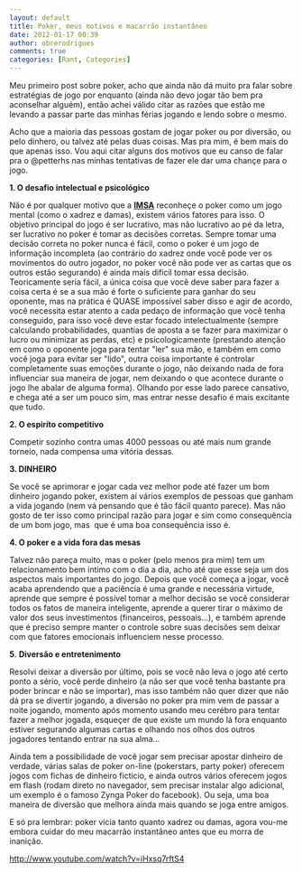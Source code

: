 ```yaml
---
layout: default
title: Poker, meus motivos e macarrão instantâneo
date: 2012-01-17 00:39
author: obrerodrigues
comments: true
categories: [Rant, Categories]
---
```

Meu primeiro post sobre poker, acho que ainda não dá muito pra falar sobre estratégias de jogo por enquanto (ainda não devo jogar tão bem pra aconselhar alguém), então achei válido citar as razões que estão me levando a passar parte das minhas férias jogando e lendo sobre o mesmo.

Acho que a maioria das pessoas gostam de jogar poker ou por diversão, ou pelo dinhero, ou talvez até pelas duas coisas. Mas pra mim, é bem mais do que apenas isso. Vou aqui citar alguns dos motivos que eu canso de falar pra o @petterhs nas minhas tentativas de fazer ele dar uma chançe para o jogo.

<strong>1. O desafio intelectual e psicológico</strong>

<!--more-->

Não é por qualquer motivo que a <a href="http://pt.wikipedia.org/wiki/Associa%C3%A7%C3%A3o_Internacional_de_Esportes_da_Mente" target="_blank"><strong>IMSA</strong></a> reconheçe o poker como um jogo mental (como o xadrez e damas), existem vários fatores para isso. O objetivo principal do jogo é ser lucrativo, mas não lucrativo ao pé da letra, ser lucrativo no poker é tomar as decisões corretas. Sempre tomar uma decisão correta no poker nunca é fácil, como o poker é um jogo de informação incompleta (ao contrário do xadrez onde você pode ver os movimentos do outro jogador, no poker você não pode ver as cartas que os outros estão segurando) é ainda mais dificil tomar essa decisão. Teoricamente seria fácil, a única coisa que você deve saber para fazer a coisa certa é se a sua mão é forte o suficiente para ganhar do seu oponente, mas na prática é QUASE impossível saber disso e agir de acordo, você necessita estar atento a cada pedaço de informação que você tenha conseguido, para isso você deve estar focado intelectualmente (sempre calculando probabilidades, quantias de aposta a se fazer para maximizar o lucro ou minimizar as perdas, etc) e psicologicamente (prestando atenção em como o oponente joga para tentar "ler" sua mão, e também em como você joga para evitar ser "lido", outra coisa importante é controlar completamente suas emoções durante o jogo, não deixando nada de fora influenciar sua maneira de jogar, nem deixando o que acontece durante o jogo lhe abalar de alguma forma). Olhando por esse lado parece cansativo, e chega até a ser um pouco sim, mas entrar nesse desafio é mais excitante que tudo.

<strong>2. O espiríto competitivo</strong>

Competir sozinho contra umas 4000 pessoas ou até mais num grande torneio, nada compensa uma vitória dessas.

<strong>3. DINHEIRO</strong>

Se você se aprimorar e jogar cada vez melhor pode até fazer um bom dinheiro jogando poker, existem aí vários exemplos de pessoas que ganham a vida jogando (nem vá pensando que é tão fácil quanto parece). Mas não gosto de ter isso como principal razão para jogar e sim como consequência de um bom jogo, mas  que é uma boa consequência isso é.

<strong>4. O poker e a vida fora das mesas</strong>

Talvez não pareça muito, mas o poker (pelo menos pra mim) tem um relacionamento bem intimo com o dia a dia, acho até que esse seja um dos aspectos mais importantes do jogo. Depois que você começa a jogar, você acaba aprendendo que a paciência é uma grande e necessária virtude, aprende que sempre é possível tomar a melhor decisão se você considerar todos os fatos de maneira inteligente, aprende a querer tirar o máximo de valor dos seus investimentos (financeiros, pessoais...), e também aprende que é preciso sempre manter o controle sobre suas decisões sem deixar com que fatores emocionais influenciem nesse processo.

<strong>5</strong>. <strong>Diversão e entretenimento</strong>

Resolvi deixar a diversão por último, pois se você não leva o jogo até certo ponto a sério, você perde dinheiro (a não ser que você tenha bastante pra poder brincar e não se importar), mas isso também não quer dizer que não dá pra se divertir jogando, a diversão no poker pra mim vem de passar a noite jogando, momento após momento usando meu cerébro para tentar fazer a melhor jogada, esqueçer de que existe um mundo lá fora enquanto estiver segurando algumas cartas e olhando nos olhos dos outros jogadores tentando entrar na sua alma...

Ainda tem a possibilidade de você jogar sem precisar apostar dinheiro de verdade, várias salas de poker on-line (pokerstars, party poker) oferecem jogos com fichas de dinheiro ficticio, e ainda outros vários oferecem jogos em flash (rodam direto no navegador, sem precisar instalar algo adicional, um exemplo é o famoso Zynga Poker do facebook). Ou seja, uma boa maneira de diversão que melhora ainda mais quando se joga entre amigos.

E só pra lembrar: poker vicia tanto quanto xadrez ou damas, agora vou-me embora cuidar do meu macarrão instantâneo antes que eu morra de inanição.

http://www.youtube.com/watch?v=iHxsq7rftS4


